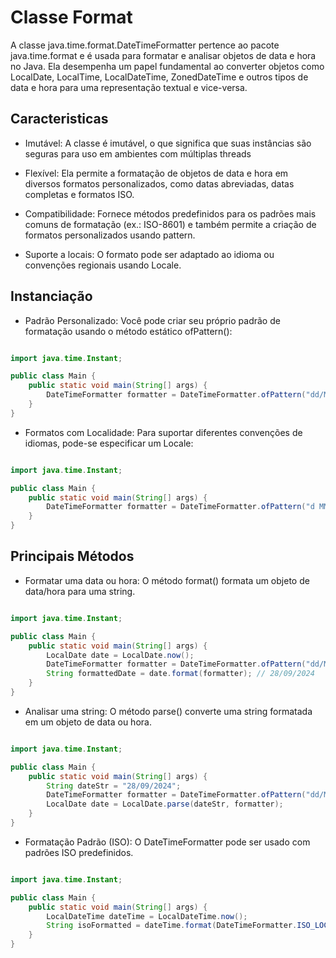 # Classe Format

A classe java.time.format.DateTimeFormatter pertence ao pacote java.time.format e é usada para formatar e analisar objetos de data e hora no Java. Ela desempenha um papel fundamental ao converter objetos como LocalDate, LocalTime, LocalDateTime, ZonedDateTime e outros tipos de data e hora para uma representação textual e vice-versa.

## Caracteristicas

- Imutável: A classe é imutável, o que significa que suas instâncias são seguras para uso em ambientes com múltiplas threads

- Flexível: Ela permite a formatação de objetos de data e hora em diversos formatos personalizados, como datas abreviadas, datas completas e formatos ISO.

- Compatibilidade: Fornece métodos predefinidos para os padrões mais comuns de formatação (ex.: ISO-8601) e também permite a criação de formatos personalizados usando pattern.

- Suporte a locais: O formato pode ser adaptado ao idioma ou convenções regionais usando Locale.

## Instanciação

- Padrão Personalizado: Você pode criar seu próprio padrão de formatação usando o método estático ofPattern():

``` java

import java.time.Instant;

public class Main {
    public static void main(String[] args) {
        DateTimeFormatter formatter = DateTimeFormatter.ofPattern("dd/MM/yyyy");
    }
}

```

- Formatos com Localidade: Para suportar diferentes convenções de idiomas, pode-se especificar um Locale:

``` java

import java.time.Instant;

public class Main {
    public static void main(String[] args) {
        DateTimeFormatter formatter = DateTimeFormatter.ofPattern("d MMMM yyyy", Locale.FRANCE);
    }
}

```

## Principais Métodos

- Formatar uma data ou hora: O método format() formata um objeto de data/hora para uma string.

``` java

import java.time.Instant;

public class Main {
    public static void main(String[] args) {
        LocalDate date = LocalDate.now();
        DateTimeFormatter formatter = DateTimeFormatter.ofPattern("dd/MM/yyyy");
        String formattedDate = date.format(formatter); // 28/09/2024
    }
}

```

- Analisar uma string: O método parse() converte uma string formatada em um objeto de data ou hora.

``` java

import java.time.Instant;

public class Main {
    public static void main(String[] args) {
        String dateStr = "28/09/2024";
        DateTimeFormatter formatter = DateTimeFormatter.ofPattern("dd/MM/yyyy");
        LocalDate date = LocalDate.parse(dateStr, formatter);
    }
}

```

- Formatação Padrão (ISO): O DateTimeFormatter pode ser usado com padrões ISO predefinidos.

``` java

import java.time.Instant;

public class Main {
    public static void main(String[] args) {
        LocalDateTime dateTime = LocalDateTime.now();
        String isoFormatted = dateTime.format(DateTimeFormatter.ISO_LOCAL_DATE_TIME);
    }
}

```
